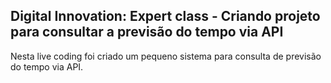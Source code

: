 <h2>Digital Innovation: Expert class - Criando projeto para consultar a previsão do tempo via API</h2>

<p>Nesta live coding foi criado um pequeno sistema para consulta de previsão do tempo via API.</p>
